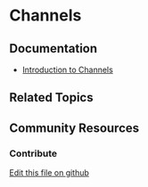 # Channels

## Documentation

* [Introduction to Channels](https://learn.liferay.com/commerce/latest/en/starting-a-store/channels/introduction-to-channels.html)

## Related Topics

## Community Resources

### Contribute

[Edit this file on github](https://github.com/olafk/controlpanel-documentation-docs/blob/master/md/74en/com_liferay_commerce_channel_web_internal_portlet_CommerceChannelsPortlet/editCommerceChannel.md)
